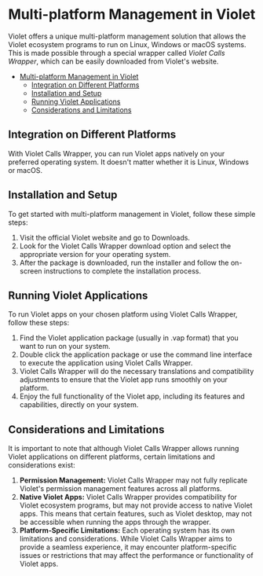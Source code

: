 # Multi-platform Management in Violet
Violet offers a unique multi-platform management solution that allows the Violet
ecosystem programs to run on Linux, Windows or macOS systems. This is made possible
through a special wrapper called *Violet Calls Wrapper*, which can be easily downloaded
from Violet's website.

- [Multi-platform Management in Violet](#multi-platform-management-in-violet)
  - [Integration on Different Platforms](#integration-on-different-platforms)
  - [Installation and Setup](#installation-and-setup)
  - [Running Violet Applications](#running-violet-applications)
  - [Considerations and Limitations](#considerations-and-limitations)

## Integration on Different Platforms
With Violet Calls Wrapper, you can run Violet apps natively on your preferred operating system. It doesn't matter whether it is Linux, Windows or macOS.

## Installation and Setup
To get started with multi-platform management in Violet, follow these simple steps:
1. Visit the official Violet website and go to Downloads.
2. Look for the Violet Calls Wrapper download option and select the appropriate version for your operating system.
3. After the package is downloaded, run the installer and follow the on-screen instructions to complete the installation process.

## Running Violet Applications
To run Violet apps on your chosen platform using Violet Calls Wrapper, follow these steps:

1. Find the Violet application package (usually in .vap format) that you want to run on your system.
2. Double click the application package or use the command line interface to execute the application using Violet Calls Wrapper.
3. Violet Calls Wrapper will do the necessary translations and compatibility adjustments to ensure that the Violet app runs smoothly on your platform.
4. Enjoy the full functionality of the Violet app, including its features and capabilities, directly on your system.

## Considerations and Limitations

It is important to note that although Violet Calls Wrapper allows running Violet
applications on different platforms, certain limitations and considerations exist:

1. **Permission Management:** Violet Calls Wrapper may not fully replicate Violet's permission management features across all platforms.
2. **Native Violet Apps:** Violet Calls Wrapper provides compatibility for Violet ecosystem programs, but may not provide access to native Violet apps. This means that certain features, such as Violet desktop, may not be accessible when running the apps through the wrapper.
3. **Platform-Specific Limitations:** Each operating system has its own limitations and considerations. While Violet Calls Wrapper aims to provide a seamless experience, it may encounter platform-specific issues or restrictions that may affect the performance or functionality of Violet apps.